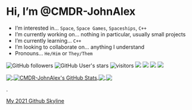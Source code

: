 # Hi, I’m @CMDR-JohnAlex
- I’m interested in... `Space`, `Space Games`, `Spaceships`, `C++`
- I’m currently working on... nothing in particular, usually small projects
- I’m currently learning... `C++`
- I’m looking to collaborate on... anything I understand
- Pronouns... `He/Him` or `They/Them`
<!-- - How to reach me... -->

![GitHub followers](https://img.shields.io/github/followers/CMDR-JohnAlex?style=social)
![GitHub User's stars](https://img.shields.io/github/stars/CMDR-JohnAlex?style=social)
![visitors](https://visitor-badge-reloaded.herokuapp.com/badge?page_id=CMDR-JohnAlex.CMDR-JohnAlex&color=2bbc8a)
![](https://img.shields.io/badge/OS-Windows_11-informational?style=flat&logo=windows&logoColor=white&color=2bbc8a)
![](https://img.shields.io/badge/Editor-Visual_Studio_Community_Preview_2022-informational?style=flat&logo=visual-studio-code&logoColor=white&color=2bbc8a)
![](https://img.shields.io/badge/Code-C++-informational?style=flat&logo=cplusplus&logoColor=white&color=2bbc8a)
![](https://img.shields.io/badge/Tools-Github-informational?style=flat&logo=github&logoColor=white&color=2bbc8a)

<a href="https://github.com/CMDR-JohnAlex/CMDR-JohnAlex">
	<img align="center" src="https://github-readme-stats.vercel.app/api/top-langs/?username=CMDR-JohnAlex&langs_count=3&theme=radical" />
</a>
<a href="https://github.com/CMDR-JohnAlex/CMDR-JohnAlex">
	<img align="center" src="https://github-readme-stats.vercel.app/api?username=CMDR-JohnAlex&show_icons=true&line_height=27&theme=radical&count_private=true" alt="CMDR-JohnAlex's GitHub Stats" />
</a>
<a href="https://github.com/CMDR-JohnAlex/guessTheNumber">
	<img align="center" src="https://github-readme-stats.vercel.app/api/pin/?username=CMDR-JohnAlex&repo=countdownTimer&show_icons=true&theme=radical" />
</a>
<a href="https://github.com/CMDR-JohnAlex/AdventOfCodeSolutions">
	<img align="center" src="https://github-readme-stats.vercel.app/api/pin/?username=CMDR-JohnAlex&repo=guessTheNumber&show_icons=true&theme=radical" />
</a>

.

<a href="https://skyline.github.com/CMDR-JohnAlex/2021" title="2021 Github Skyline">My 2021 Github Skyline</a>

<!---
CMDR-JohnAlex/CMDR-JohnAlex is a special repository because its `README.md` (this file) appears on your GitHub profile.
You can click the Preview link to take a look at your changes.
--->
